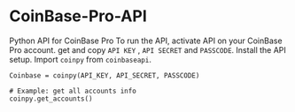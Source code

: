 # CoinBase-Pro-API
Python API for CoinBase Pro
To run the API, activate API on your CoinBase Pro account.
get and copy `API KEY` , `API SECRET` and `PASSCODE`.
Install the API setup.
Import `coinpy` from `coinbaseapi`.
```
Coinbase = coinpy(API_KEY, API_SECRET, PASSCODE)

# Example: get all accounts info
coinpy.get_accounts()
```
